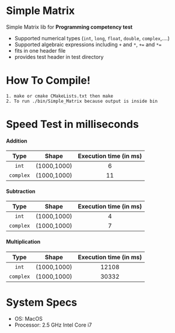 # Simple Matrix

Simple Matrix lib for **Programming competency test**

- Supported numerical types (```int```, ```long```, ```float```, ```double```, ```complex```,....)
- Supported algebraic expressions including ```+``` and ```*```, ```+=``` and ```*=```
- fits in one header file
- provides test header in test directory

# How To Compile!
    1. make or cmake CMakeLists.txt then make
    2. To run ./bin/Simple_Matrix because output is inside bin

# Speed Test in milliseconds

#### Addition

| Type       | Shape       | Execution time (in ms)  |
| :--------: | :---------: | :----------------------------------: |
| `int`      | (1000,1000) | 6                                |
| `complex`  | (1000,1000) | 11                                |

#### Subtraction

| Type       | Shape       | Execution time (in ms)  |
| :--------: | :---------: | :----------------------------------: |
| `int`      | (1000,1000) | 4                                |
| `complex`  | (1000,1000) | 7                                |

#### Multiplication

| Type       | Shape       | Execution time (in ms)  |
| :--------: | :---------: | :----------------------------------: |
| `int`      | (1000,1000) | 12108                                   |
| `complex`  | (1000,1000) | 30332                                   |

# System Specs
- OS: MacOS
- Processor: 2.5 GHz Intel Core i7
